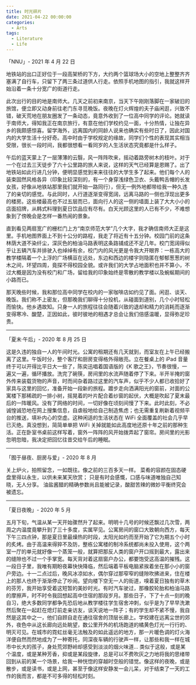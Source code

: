 ```yaml
---
title: 时光碎片
date: 2021-04-22 00:00:00
categories:
  - Arts
tags:
  - Literature
  - Life
---
```


<!-- / CONTENT HIDDEN BY AUTHOR / -->

「NNU」- 2021 年 4 月 22 日

地铁站的出口正好位于一段高架桥的下方，大约两个篮球场大小的空地上整整齐齐塞满了自行车，只留下了两三条过道供人行走。依照手机地图的指引，我就这样开始沿着一条十分宽广的街道行走。

此次出行的目的地是南师大。几天之前初来南京，当天下午刚刚落脚在一家破旧的旅馆，便立即又动身前往老门东寻觅晚饭。夜晚在灯火辉煌的夫子庙闲逛，兴致不错，破天荒地在朋友圈发了一条动态，竟意外收到了一位高中同学的评论。她就读于南师大，得知我正在南京旅行，有意在他们学校约见一面，十分热情，让独在异乡的我颇感惊喜。留学海外，远离国内的同龄人说来也确实有些时日了，因此对国内的大学生活十分好奇。高中时由于学校规定的缘故，同学们个性的表现其实相当受限，很长一段时间，我都很想看一看同岁的人生活状态究竟都是什么样子。

午后的蓝天蒙上了一层薄薄的云翳，风一阵阵吹来，摇动着路旁树木的枝叶。对于一个在过去三天徒步了六十公里路的旅人来说，这样的天气已经算是恩赐了。出了地铁站如此行进几分钟，便明显感觉到来来往往的大学生多了起来。他们每个人的装束固然风格各异（印象比较深刻的，有一个身穿浅绿色卫衣、头戴鸭舌帽的长发女孩，好像从地铁站那里我们就开始一路同行），但无一例外地都带给我一种久违了的亲切的感觉。与此同时，人行道逐渐变得宽阔，远离马路的一侧也浮现出更多的楼房。这些楼最高也不过五层而已，面向行人的这一侧的墙面上装了大大小小的店面招牌，从韩式料理到夏日饮品应有尽有。白天光顾这里的人已有不少，不难想象到了傍晚会是怎样一番热闹的景象。

直到看见两扇宽广的栅栏门上方“南京师范大学”几个大字，我才确信南师大正是这里。手机地图界面上不到十公分的路程，我走了将近有十五分钟。校园门前的这条林荫大道不染纤尘，深灰色的柏油马路表明这条路铺成还不足几年。校门宽阔得似乎让五辆汽车并排驶入也绰绰有余，校门内的风光更是令我大开眼界：一栋高大的教学楼隔着一个上浮的广场横亘在远处，东边和西边的楼宇则隐匿在郁郁葱葱的树木之间，环望四周，竟探不得校园全貌。或许我们的大学占地面积也并不算小，不过大概是因为没有校门和广场，留给我的印象始终是零散的教学楼以及蜿蜒期间的小路而已。

那天晚些时候，我和那位高中同学在校内的一家咖啡店如约见了面。闲逛、谈天、晚饭。我们称不上密友，但那晚我们聊得十分投机，从碰面到道别，几个小时轻松而愉快。他乡遇故知。只身一人的旅程往往会随着兴致的退却和精力的消耗而逐渐变得寒冷、酸楚，正因如此，彼时彼地的相遇才总会让我们倍感温暖，显得弥足珍贵。

---

「夏末·午后」- 2020 年 8 月 25 日

这是久违的独自一人的午间时光。公寓的租期还有几天就到，而室友在上午已经搬离了这里。午饭时分，整个客厅和厨房变得格外得敞亮。立在餐桌上的 iPad 音量终于可以开得比平日大一些了，陈奕迅唱着国语版的《K 歌之王》，节奏很慢，一遍又一遍，循环播放。洗完了碗筷，房间里的水流声随着停了下来。半开半掩的窗外传来装载货物的声音，时而间杂着路过这里的汽车声，似乎不少人都已收拾好了家具与这里的回忆，准备开始一段新的旅程。踱步走向洒满阳光的窗前，对面的公寓楼下那稀疏的一排小树，摇晃着的叶片配合着纱窗的起伏，大概是吹起了夏末最后的一阵暖风。没有了网络的时间，一切好像在顷刻间慢了下来。此时此刻，不必诚惶诚恐地在网上搜集信息，自虐般地给自己制造焦虑；也无需重复刷新着视频平台的推送，填补内心的空虚。这种闲适的生活状态在 WiFi 全面覆盖的社会几乎早已灭绝。真没想到，简简单单把 WiFi 关掉就能如此高度地还原十年之前的那种生活。正在卧室书桌前这样写着，窗外一阵阵的风开始拨弄起了窗帘。房间里的光影忽明忽暗，我决定把回忆往昔交给午后的睡眠。

---

「囿于昼夜、厨房与爱」- 2020 年 8 月

关上炉火，拍照留念，一如既往。像之前的三百多天一样。
菜肴的容颜在固态硬盘里得以永生，以供未来某天欣赏；
只是有时会感慨，口感与味道唯独自己知晓，无人分享。
油盐酱醋的精确参数尚且能被记录，酸甜苦辣的微妙平衡终究会被遗忘。

---

「夏日夜晚」- 2020 年 5 月

五月下旬，气温从某一天开始骤然升了起来。明明十几号的时候还飘过几次雪，两周之内温度竟攀升到了三十多度，实属罕见。公寓房间的窗口大致朝向西方，每天下午三四点钟，那是夏日里最燥热的时段，太阳光如约而至开始了它为期五个小时的炙烤。由于高温来得猝不及防，整栋公寓楼的制冷系统都尚未投入使用，这个两室一厅的单元就好像一个蒸笼一般，就算把那反人类的窗户开口摇到最大，露出来的缝隙也不过一个手掌宽。每天背对着这扇窗户办公，都要饱受这高温的摧残。这一段日子里，我唯有期盼夜幕快快降临，然后端着平板电脑紧挨着坐在那小小的窗户旁边。十一二点过后，晚风冰凉如水，偶尔穿过那窄窄的缝隙吹拂进来，住在楼上的那人也终于渐渐停止了吵闹。望向楼下空无一人的街道，嗅着夏日独有的草木的芬芳，我开始享受着这短暂的美妙时光。有时汽车驶过，那橡胶轮胎和柏油马路的摩擦声，时不时令我回想起高中住宿的那段岁月。那些日子，下了十点一刻的晚自习，绝大多数同学都争先恐后地从教学楼往学生宿舍冲刺，似乎是为了早早洗漱然后聚在一起赶在熄灯前走亲访友，谈天说地一阵子；有的学生却不紧不慢，我自然是这其中之一，他们自顾自走在通往宿舍的顶层长廊上。学校建在远离尘世的郊外，夜色中从这长廊向远处眺望，数公里开外的机场跑道的橘黄色灯光一行行的、明灭可见。在城市的霓虹丝毫无法触及的如此遥远的地方，那一片暖色调的灯火海洋便自然而然地成为了一种寄托，同深夜车辆的行驶声一样，让那些和我一样在城市中长大的孩子，身处荒郊野岭却感受到淡淡的烟火味道... 类似于这般，或是某个温度，或是某种芳香，抑或是某段旋律，总是可以不费吹灰之力地将我的思绪带回到从前的某一个场景，给我一种恍惚的穿越时空般的错觉。像这样的夜晚，或是散步，或是读书，或是上网，甚至于像这样安静发一会儿呆，对于结束了一天的工作的我而言，都是不可多得的轻松时刻。

